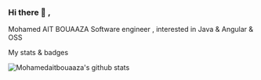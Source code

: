 ### Hi there 👋 , 

Mohamed AIT BOUAAZA Software engineer , interested in Java & Angular & OSS


My stats & badges 

![Mohamedaitbouaaza's github stats](https://github-readme-stats.vercel.app/api?username=mohamedaitbouaaza&show_icons=true&fbclid=IwAR1Y4Y9TQ_V2dNsvEk8N7jHJJhUJQfBBJWKBU-3m5F3fH-5yhW0axfns-b8)


